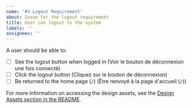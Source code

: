```yaml
---
name: '#3 Logout Requirement'
about: Issue for the logout requirement
title: User can logout to the system
labels: ''
assignees: ''
---
```


A user should be able to:

- [ ] See the logout button when logged in (Voir le bouton de déconnexion une fois connecté)
- [ ] Click the logout button (Cliquez sur le bouton de déconnexion)
- [ ] Be returned to the home page (`/`) (Être renvoyé à la page d'accueil (`/`))

For more information on accessing the design assets, see the [Design Assets section in the README](https://github.com/OpenClassrooms-Student-Center/Project-10-Bank-API#design-assets).
